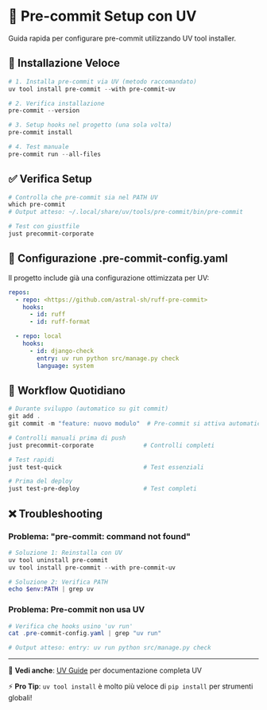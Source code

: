# 🔨 Pre-commit Setup con UV

Guida rapida per configurare pre-commit utilizzando UV tool installer.

## 🚀 Installazione Veloce

```powershell
# 1. Installa pre-commit via UV (metodo raccomandato)
uv tool install pre-commit --with pre-commit-uv

# 2. Verifica installazione
pre-commit --version

# 3. Setup hooks nel progetto (una sola volta)
pre-commit install

# 4. Test manuale
pre-commit run --all-files
```

## ✅ Verifica Setup

```powershell
# Controlla che pre-commit sia nel PATH UV
which pre-commit
# Output atteso: ~/.local/share/uv/tools/pre-commit/bin/pre-commit

# Test con giustfile
just precommit-corporate
```

## 🔧 Configurazione .pre-commit-config.yaml

Il progetto include già una configurazione ottimizzata per UV:

```yaml
repos:
  - repo: <https://github.com/astral-sh/ruff-pre-commit>
    hooks:
      - id: ruff
      - id: ruff-format

  - repo: local
    hooks:
      - id: django-check
        entry: uv run python src/manage.py check
        language: system
```

## 🎯 Workflow Quotidiano

```powershell
# Durante sviluppo (automatico su git commit)
git add .
git commit -m "feature: nuovo modulo"  # Pre-commit si attiva automaticamente

# Controlli manuali prima di push
just precommit-corporate              # Controlli completi

# Test rapidi
just test-quick                       # Test essenziali

# Prima del deploy
just test-pre-deploy                  # Test completi
```

## ❌ Troubleshooting

### Problema: "pre-commit: command not found"

```powershell
# Soluzione 1: Reinstalla con UV
uv tool uninstall pre-commit
uv tool install pre-commit --with pre-commit-uv

# Soluzione 2: Verifica PATH
echo $env:PATH | grep uv
```

### Problema: Pre-commit non usa UV

```powershell
# Verifica che hooks usino 'uv run'
cat .pre-commit-config.yaml | grep "uv run"

# Output atteso: entry: uv run python src/manage.py check
```

---

🔗 **Vedi anche**: [UV Guide](uv-guide.md) per documentazione completa UV

⚡ **Pro Tip**: `uv tool install` è molto più veloce di `pip install` per strumenti globali!
